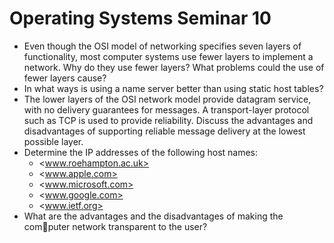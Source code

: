 # Operating Systems Seminar 10

- Even though the OSI model of networking specifies seven layers of functionality, most computer systems use fewer layers to implement a network. Why do they use fewer layers? What problems could the use of fewer layers cause?
- In what ways is using a name server better than using static host tables?
- The lower layers of the OSI network model provide datagram service, with no delivery guarantees for messages. A transport-layer protocol such as TCP is used to provide reliability. Discuss the advantages and disadvantages of supporting reliable message delivery at the lowest possible layer.
- Determine the IP addresses of the following host names:
  - <www.roehampton.ac.uk>
  - <www.apple.com>
  - <www.microsoft.com>
  - <www.google.com>
  - <www.ietf.org>
- What are the advantages and the disadvantages of making the computer network transparent to the user?


